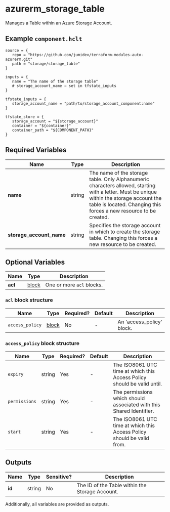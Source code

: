 # azurerm_storage_table

Manages a Table within an Azure Storage Account.

## Example `component.hclt`

```hcl
source = {
   repo = "https://github.com/jumidev/terraform-modules-auto-azurerm.git"   
   path = "storage/storage_table"   
}

inputs = {
   name = "The name of the storage table"   
   # storage_account_name → set in tfstate_inputs
}

tfstate_inputs = {
   storage_account_name = "path/to/storage_account_component:name"   
}

tfstate_store = {
   storage_account = "${storage_account}"   
   container = "${container}"   
   container_path = "${COMPONENT_PATH}"   
}

```

## Required Variables

| Name | Type |  Description |
| ---- | --------- |  ----------- |
| **name** | string |  The name of the storage table. Only Alphanumeric characters allowed, starting with a letter. Must be unique within the storage account the table is located. Changing this forces a new resource to be created. | 
| **storage_account_name** | string |  Specifies the storage account in which to create the storage table. Changing this forces a new resource to be created. | 

## Optional Variables

| Name | Type |  Description |
| ---- | --------- |  ----------- |
| **acl** | [block](#acl-block-structure) |  One or more `acl` blocks. | 

### `acl` block structure

| Name | Type | Required? | Default | Description |
| ---- | ---- | --------- | ------- | ----------- |
| `access_policy` | [block](#access_policy-block-structure) | No | - | An 'access_policy' block. |

### `access_policy` block structure

| Name | Type | Required? | Default | Description |
| ---- | ---- | --------- | ------- | ----------- |
| `expiry` | string | Yes | - | The ISO8061 UTC time at which this Access Policy should be valid until. |
| `permissions` | string | Yes | - | The permissions which should associated with this Shared Identifier. |
| `start` | string | Yes | - | The ISO8061 UTC time at which this Access Policy should be valid from. |



## Outputs

| Name | Type | Sensitive? | Description |
| ---- | ---- | --------- | --------- |
| **id** | string | No  | The ID of the Table within the Storage Account. | 

Additionally, all variables are provided as outputs.
